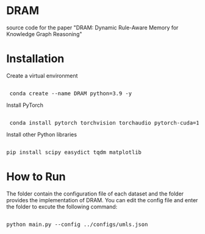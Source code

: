 # DRAM
source code for the paper "DRAM: Dynamic Rule-Aware Memory for Knowledge Graph Reasoning"
# Installation
 Create a virtual environment
<pre> 
 conda create --name DRAM python=3.9 -y
</pre>
Install PyTorch 
<pre> 
 conda install pytorch torchvision torchaudio pytorch-cuda=11.8 -c pytorch -c nvidia
</pre>
Install other Python libraries
<pre> 
pip install scipy easydict tqdm matplotlib 
</pre>
# How to Run
The folder contain the configuration file of each dataset and the folder provides the implementation of DRAM. You can edit the config file and enter the folder to excute the following command:
<pre> 
python main.py --config ../configs/umls.json
</pre>
